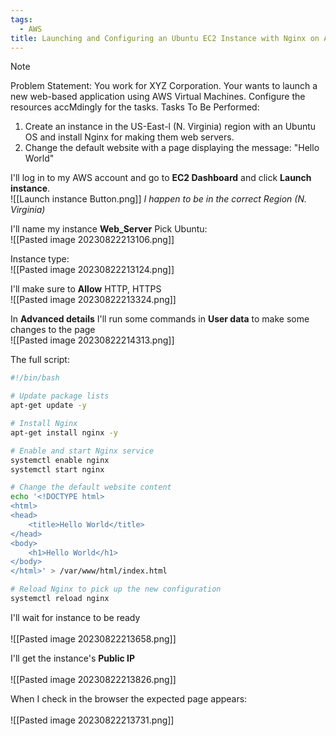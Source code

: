 ```yaml
---
tags:
  - AWS
title: Launching and Configuring an Ubuntu EC2 Instance with Nginx on AWS
---
```


 

> [!NOTE]
> Problem Statement: 
> You work for XYZ Corporation. Your wants to launch a new web-based application using AWS Virtual Machines. Configure the resources accMdingly for the tasks. Tasks To Be Performed: 
> 1. Create an instance in the US-East-l (N. Virginia) region with an Ubuntu OS and install Nginx for making them web servers. 
> 2. Change the default website with a page displaying the message: "Hello World"


I'll log in to my AWS account and go to **EC2 Dashboard** and click **Launch instance**. 
<br>![[Launch instance Button.png]]
*I happen to be in the correct Region (N. Virginia)*

I'll name my instance **Web_Server**
Pick Ubuntu:
<br>![[Pasted image 20230822213106.png]]  

Instance type:
<br>![[Pasted image 20230822213124.png]]  

I'll make sure to **Allow** HTTP, HTTPS 
<br>![[Pasted image 20230822213324.png]]  

In **Advanced details** I'll run some commands in **User data** to make some changes to the page
<br>![[Pasted image 20230822214313.png]]  

The full script:
```bash
#!/bin/bash

# Update package lists
apt-get update -y

# Install Nginx
apt-get install nginx -y

# Enable and start Nginx service
systemctl enable nginx
systemctl start nginx

# Change the default website content
echo '<!DOCTYPE html>
<html>
<head>
    <title>Hello World</title>
</head>
<body>
    <h1>Hello World</h1>
</body>
</html>' > /var/www/html/index.html

# Reload Nginx to pick up the new configuration
systemctl reload nginx
```


I'll wait for instance to be ready  
<br>![[Pasted image 20230822213658.png]]  

I'll get the instance's **Public IP**    
<br> ![[Pasted image 20230822213826.png]]

When I check in the browser the expected page appears:  
<br> ![[Pasted image 20230822213731.png]]
